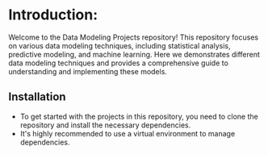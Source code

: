 # Introduction:

Welcome to the Data Modeling Projects repository! This repository focuses on various data modeling techniques, including statistical analysis, predictive modeling, and machine learning. Here we demonstrates different data modeling techniques and provides a comprehensive guide to understanding and implementing these models.

## Installation

- To get started with the projects in this repository, you need to clone the repository and install the necessary dependencies.
- It's highly recommended to use a virtual environment to manage dependencies.
  
